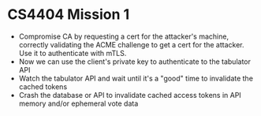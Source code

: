 # CS4404 Mission 1

- Compromise CA by requesting a cert for the attacker's machine, correctly validating the ACME challenge to get a cert for the attacker. Use it to authenticate with mTLS.
- Now we can use the client's private key to authenticate to the tabulator API
- Watch the tabulator API and wait until it's a "good" time to invalidate the cached tokens
- Crash the database or API to invalidate cached access tokens in API memory and/or ephemeral vote data
